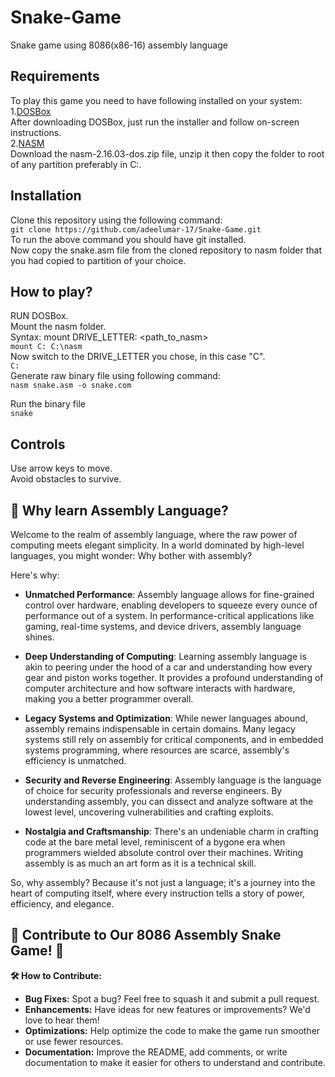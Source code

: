# Snake-Game
Snake game using 8086(x86-16) assembly language
## Requirements
To play this game you need to have following installed on your system:<br>
1.[DOSBox](https://www.dosbox.com/download.php?main=1)<br>
After downloading DOSBox, just run the installer and follow on-screen instructions.<br>
2.[NASM](https://www.nasm.us/pub/nasm/releasebuilds/2.16.03/dos/)<br>
Download the nasm-2.16.03-dos.zip file, unzip it then copy the folder to root of any partition preferably in C:\.
## Installation
Clone this repository using the following command:<br>
`git clone https://github.com/adeelumar-17/Snake-Game.git`<br>
To run the above command you should have git installed.<br>
Now copy the snake.asm file from the cloned repository to nasm folder that you had copied to partition of your choice.

## How to play?
RUN DOSBox.<br>
Mount the nasm folder.<br>
Syntax: mount DRIVE_LETTER: <path_to_nasm><br>
` mount C: C:\nasm `<br>
Now switch to the DRIVE_LETTER you chose, in this case "C".<br>
` C: `<br>
Generate raw binary file using following command:<br>
` nasm snake.asm -o snake.com `<br>

Run the binary file<br>
` snake `
## Controls
Use arrow keys to move.<br>
Avoid obstacles to survive.

## 🌟 Why learn Assembly Language? ##

Welcome to the realm of assembly language, where the raw power of computing meets elegant simplicity. In a world dominated by high-level languages, you might wonder: Why bother with assembly?

Here's why:

- **Unmatched Performance**: Assembly language allows for fine-grained control over hardware, enabling developers to squeeze every ounce of performance out of a system. In performance-critical applications like gaming, real-time systems, and device drivers, assembly language shines.

- **Deep Understanding of Computing**: Learning assembly language is akin to peering under the hood of a car and understanding how every gear and piston works together. It provides a profound understanding of computer architecture and how software interacts with hardware, making you a better programmer overall.

- **Legacy Systems and Optimization**: While newer languages abound, assembly remains indispensable in certain domains. Many legacy systems still rely on assembly for critical components, and in embedded systems programming, where resources are scarce, assembly's efficiency is unmatched.

- **Security and Reverse Engineering**: Assembly language is the language of choice for security professionals and reverse engineers. By understanding assembly, you can dissect and analyze software at the lowest level, uncovering vulnerabilities and crafting exploits.

- **Nostalgia and Craftsmanship**: There's an undeniable charm in crafting code at the bare metal level, reminiscent of a bygone era when programmers wielded absolute control over their machines. Writing assembly is as much an art form as it is a technical skill.

So, why assembly? Because it's not just a language; it's a journey into the heart of computing itself, where every instruction tells a story of power, efficiency, and elegance.
## 🐍 Contribute to Our 8086 Assembly Snake Game! 🐍 ##
**🛠️ How to Contribute:**
- **Bug Fixes:** Spot a bug? Feel free to squash it and submit a pull request.
- **Enhancements:** Have ideas for new features or improvements? We'd love to hear them!
- **Optimizations:** Help optimize the code to make the game run smoother or use fewer resources.
- **Documentation:** Improve the README, add comments, or write documentation to make it easier for others to understand and contribute.
